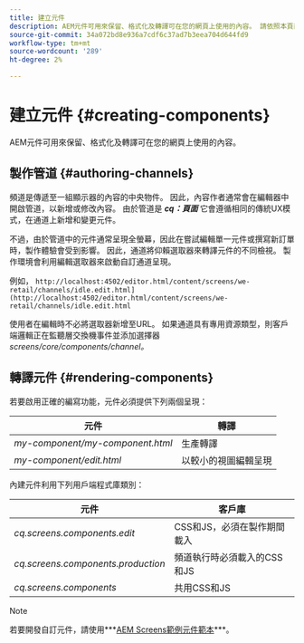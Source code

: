 ```yaml
---
title: 建立元件
description: AEM元件可用來保留、格式化及轉譯可在您的網頁上使用的內容。 請依照本頁面了解製作管道和轉譯元件。
source-git-commit: 34a072bd8e936a7cdf6c37ad7b3eea704d644fd9
workflow-type: tm+mt
source-wordcount: '289'
ht-degree: 2%

---
```



# 建立元件 {#creating-components}

AEM元件可用來保留、格式化及轉譯可在您的網頁上使用的內容。

## 製作管道 {#authoring-channels}

頻道是傳遞至一組顯示器的內容的中央物件。 因此，內容作者通常會在編輯器中開啟管道，以新增或修改內容。 由於管道是 ***cq：頁面*** 它會遵循相同的傳統UX模式，在通道上新增和變更元件。

不過，由於管道中的元件通常呈現全螢幕，因此在嘗試編輯單一元件或撰寫新訂單時，製作體驗會受到影響。 因此，通道將仰賴選取器來轉譯元件的不同檢視。 製作環境會利用編輯選取器來啟動自訂通道呈現。

例如， `http://localhost:4502/editor.html/content/screens/we-retail/channels/idle.edit.html](http://localhost:4502/editor.html/content/screens/we-retail/channels/idle.edit.html`

使用者在編輯時不必將選取器新增至URL。 如果通道具有專用資源類型，則客戶端邏輯正在監聽層交換機事件並添加選擇器 *screens/core/components/channel。*

## 轉譯元件 {#rendering-components}

若要啟用正確的編寫功能，元件必須提供下列兩個呈現：

| **元件** | **轉譯** |
|---|---|
| *my-component/my-component.html* | 生產轉譯 |
| *my-component/edit.html* | 以較小的視圖編輯呈現 |

內建元件利用下列用戶端程式庫類別：

| **元件** | **客戶庫** |
|---|---|
| *cq.screens.components.edit* | CSS和JS，必須在製作期間載入 |
| *cq.screens.components.production* | 頻道執行時必須載入的CSS和JS |
| *cq.screens.components* | 共用CSS和JS |

>[!NOTE]
>
>若要開發自訂元件，請使用***[AEM Screens範例元件範本](https://github.com/Adobe-Marketing-Cloud/aem-screens-component-template)***。
